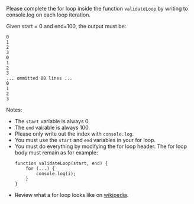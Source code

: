 Please complete the for loop inside the function ```validateLoop``` by writing to console.log on each loop iteration.

Given start = 0 and end=100, the output must be:
```
0
1
2
3
0
1
2
3
... ommitted 88 lines ...
0
1
2
3
```

Notes:
- The ```start``` variable is always 0.
- The ```end``` vairable is always 100.
- Please only write out the index with ```console.log```.
- You must use the ```start``` and ```end``` variables in your for loop.
- You must do everything by modifying the for loop header. The for loop body must remain as for example:
    ```
    function validateLoop(start, end) {
        for (...) {
            console.log(i);
        }
    }
    ```
- Review what a for loop looks like on [wikipedia](https://en.wikipedia.org/wiki/For_loop).
